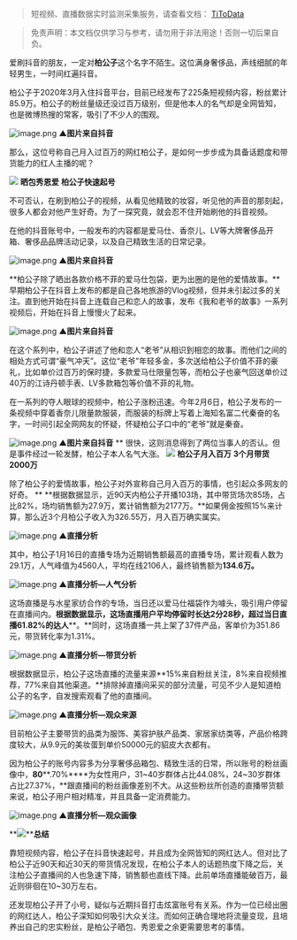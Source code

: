 > 短视频、直播数据实时监测采集服务，请查看文档： [TiToData](https://www.titodata.com?from=douyinarticle)

> 免责声明：本文档仅供学习与参考，请勿用于非法用途！否则一切后果自负。



爱刷抖音的朋友，一定对**柏公子**这个名字不陌生。这位满身奢侈品，声线细腻的年轻男生，一时间红遍抖音。


柏公子于2020年3月入住抖音平台，目前已经发布了225条短视频内容，粉丝累计85.9万。柏公子的粉丝量级还没过百万级别，但是他本人的名气却是全网皆知，也是微博热搜的常客，吸引了不少人的围观。


![image.png](https://cdn.nlark.com/yuque/0/2021/png/97322/1616397882723-96b5e525-81fc-4b6d-9179-6ca321051cf4.png#align=left&display=inline&height=577&margin=%5Bobject%20Object%5D&name=image.png&originHeight=1154&originWidth=1080&size=1895597&status=done&style=none&width=540)
****▲图片来自抖音****


那么，这位号称自己月入过百万的网红柏公子，是如何一步步成为具备话题度和带货能力的红人主播的呢？


**![](https://cdn.nlark.com/yuque/0/2021/webp/97322/1616397840057-b34c7a25-17ca-49fc-b9e9-cc6da3a338da.webp#align=left&display=inline&height=22&margin=%5Bobject%20Object%5D&originHeight=170&originWidth=1080&size=0&status=done&style=none&width=140)**
**晒包秀恩爱**
**柏公子快速起号**

不可否认，在刷到柏公子的视频，从看见他精致的妆容，听见他的声音的那刻起，很多人都会对他产生好奇。为了一探究竟，就会忍不住开始刷他的抖音视频。


在他的抖音账号中，一般发布的内容都是爱马仕、香奈儿、LV等大牌奢侈品开箱、奢侈品品牌活动记录，以及自己精致生活的日常记录。


![image.png](https://cdn.nlark.com/yuque/0/2021/png/97322/1616397892899-f54b8fa0-e824-4f54-8ef8-eca66ccf1642.png#align=left&display=inline&height=500&margin=%5Bobject%20Object%5D&name=image.png&originHeight=1000&originWidth=1080&size=2336819&status=done&style=none&width=540)
****▲图片来自抖音****


**柏公子除了晒出各款价格不菲的爱马仕包袋，更为出圈的是他的爱情故事。**早期柏公子在抖音上发布的都是自己各地旅游的Vlog视频，但并未引起过多的关注。直到他开始在抖音上连载自己和恋人的故事，发布《我和老爷的故事》一系列视频后，开始在抖音上慢慢火了起来。


![image.png](https://cdn.nlark.com/yuque/0/2021/png/97322/1616397900674-4cfea4ed-95d4-46a7-bc9d-c4ba935c888c.png#align=left&display=inline&height=521&margin=%5Bobject%20Object%5D&name=image.png&originHeight=1042&originWidth=1080&size=2883859&status=done&style=none&width=540)
****▲图片来自抖音****


在这个系列中，柏公子讲述了他和恋人“老爷”从相识到相恋的故事。而他们之间的相处方式可谓“豪气冲天”。这位“老爷”年轻多金，多次送给柏公子价值不菲的豪礼，比如单价过百万的保时捷，多款爱马仕限量包等，而柏公子也豪气回送单价过40万的江诗丹顿手表、LV多款箱包等价值不菲的礼物。


在一系列的夺人眼球的视频中，柏公子涨粉迅速。今年2月6日，柏公子发布的一条视频中穿着香奈儿限量款服装，而服装的标牌上写着上海知名富二代秦奋的名字，一时间引起全网网友的怀疑，怀疑柏公子口中的“老爷”就是秦奋。


![image.png](https://cdn.nlark.com/yuque/0/2021/png/97322/1616397913056-561262da-70d1-42b5-9043-19ef79f59f71.png#align=left&display=inline&height=290&margin=%5Bobject%20Object%5D&name=image.png&originHeight=579&originWidth=710&size=868353&status=done&style=none&width=355)
****▲图片来自抖音****
**
很快，这则消息得到了两位当事人的否认。但是事件经过一轮发酵，柏公子本人名气大涨。
**![](https://cdn.nlark.com/yuque/0/2021/webp/97322/1616397840170-c7620aea-1a47-4112-8b16-88603afcf154.webp#align=left&display=inline&height=22&margin=%5Bobject%20Object%5D&originHeight=170&originWidth=1080&size=0&status=done&style=none&width=140)**
**柏公子月入百万**
**3个月带货2000万**

除了柏公子的爱情故事，柏公子对外宣称自己月入百万的事情，也引起众多网友的好奇。
**
**根据数据显示，近90天内柏公子开播103场，其中带货场次85场，占比82%，场均销售额为27.9万，累计销售额为2177万。**如果佣金按照15%来计算，那么近3个月柏公子收入为326.55万，月入百万确实属实。


![image.png](https://cdn.nlark.com/yuque/0/2021/png/97322/1616397919779-f86d96a3-c326-441c-867e-1d1457c0f9b7.png#align=left&display=inline&height=383&margin=%5Bobject%20Object%5D&name=image.png&originHeight=766&originWidth=1080&size=206349&status=done&style=none&width=540)
****▲直播分析****


其中，柏公子1月16日的直播专场为近期销售额最高的直播专场，累计观看人数为29.1万，人气峰值为4560人，平均在线2106人，最终销售额为**134.6万。**




![image.png](https://cdn.nlark.com/yuque/0/2021/png/97322/1616397928738-a31a40ee-cd98-494c-93f1-a40ef0157963.png#align=left&display=inline&height=452&margin=%5Bobject%20Object%5D&name=image.png&originHeight=904&originWidth=690&size=305315&status=done&style=none&width=345)
****▲直播分析—人气分析****


这场直播是与水星家纺合作的专场，当日还以爱马仕福袋作为噱头，吸引用户停留在直播间内。**根据数据显示，这场直播用户平均停留时长达2分28秒，超过当日直播61.82%的达人****。**同时，这场直播一共上架了37件产品，客单价为351.86元，带货转化率为1.31%。


![image.png](https://cdn.nlark.com/yuque/0/2021/png/97322/1616397936961-6134a345-27aa-43ed-b0ed-e88054535987.png#align=left&display=inline&height=169&margin=%5Bobject%20Object%5D&name=image.png&originHeight=338&originWidth=682&size=61465&status=done&style=none&width=341)
****▲直播分析—带货分析****


根据数据显示，柏公子这场直播的流量来源**15%来自粉丝关注，8%来自视频推荐，77%来自其他渠道。**排除掉直播间采买的部分流量，可见不少人是知道柏公子的名字，自发搜索观看了他的直播间。


![image.png](https://cdn.nlark.com/yuque/0/2021/png/97322/1616397951261-650713f5-74b4-4c1b-8c94-dab8a663a201.png#align=left&display=inline&height=218&margin=%5Bobject%20Object%5D&name=image.png&originHeight=436&originWidth=664&size=99169&status=done&style=none&width=332)
********▲直播分析—观众来源********


目前柏公子主要带货的品类为服饰、美容护肤产品类、家居家纺类等，产品价格跨度较大，从9.9元的美妆蛋到单价50000元的貂皮大衣都有。


因为柏公子的账号内容多为分享奢侈品箱包、精致生活的日常，所以账号的粉丝画像中，**80****.70%****为女性用户，31~40岁群体占比44.08%，24~30岁群体占比27.37%，**跟直播间的粉丝画像差别不大。从这些粉丝所创造的直播带货额来说，柏公子用户相对精准，并且具备一定消费能力。


![image.png](https://cdn.nlark.com/yuque/0/2021/png/97322/1616397964116-6f3ac447-60d4-4c88-90bf-009b65e5b12b.png#align=left&display=inline&height=249&margin=%5Bobject%20Object%5D&name=image.png&originHeight=498&originWidth=530&size=39985&status=done&style=none&width=265)
****▲直播分析—观众画像****


**![](https://cdn.nlark.com/yuque/0/2021/webp/97322/1616397840256-37c7ad40-5ab8-425c-814a-284bef4e1033.webp#align=left&display=inline&height=22&margin=%5Bobject%20Object%5D&originHeight=170&originWidth=1080&size=0&status=done&style=none&width=140)****总结**

靠短视频内容，柏公子在抖音快速起号，并且成为全网皆知的网红达人。但对比了柏公子近90天和近30天的带货情况发现，在柏公子本人的话题热度下降之后，关注柏公子直播间的人也急速下降，销售额也直线下降。此前单场直播能破百万，最近则徘徊在10~30万左右。


还发现柏公子开了小号，疑似与近期抖音打击炫富账号有关系。作为一位已经出圈的网红达人，柏公子深知如何吸引大众关注。而如何正确合理地将流量变现，且培养出自己的忠实粉丝，是柏公子晒包、秀恩爱之余更需要思考的事情。 
